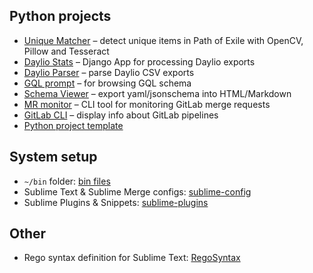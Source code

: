 ## Python projects

- [Unique Matcher](https://github.com/staticf0x/unique-matcher) – detect unique items in Path of Exile with OpenCV, Pillow and Tesseract
- [Daylio Stats](https://github.com/staticf0x/daylio-stats) – Django App for processing Daylio exports
- [Daylio Parser](https://github.com/staticf0x/daylio-parser) – parse Daylio CSV exports
- [GQL prompt](https://github.com/staticf0x/gql-prompt) – for browsing GQL schema
- [Schema Viewer](https://github.com/staticf0x/schema-viewer) – export yaml/jsonschema into HTML/Markdown
- [MR monitor](https://github.com/staticf0x/mrmonitor) – CLI tool for monitoring GitLab merge requests
- [GitLab CLI](https://github.com/staticf0x/gl-cli) – display info about GitLab pipelines
- [Python project template](https://github.com/staticf0x/python-project-template)

## System setup

- `~/bin` folder: [bin files](https://github.com/staticf0x/bin)
- Sublime Text & Sublime Merge configs: [sublime-config](https://github.com/staticf0x/sublime-config)
- Sublime Plugins & Snippets: [sublime-plugins](https://github.com/staticf0x/sublime-plugins)

## Other

- Rego syntax definition for Sublime Text: [RegoSyntax](https://github.com/staticf0x/RegoSyntax)
